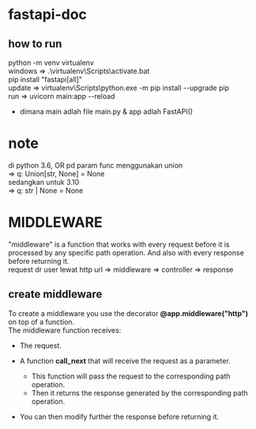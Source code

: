 # fastapi-doc

## how to run
python -m venv virtualenv<br>
windows => .\virtualenv\Scripts\activate.bat<br>
pip install "fastapi[all]" <br>
update => virtualenv\Scripts\python.exe -m pip install --upgrade pip<br>
run => uvicorn main:app --reload<br>
* dimana main adlah file main.py & app adlah FastAPI()<br>
# note
di python 3.6, OR pd param func menggunakan union<br>
=> q: Union[str, None] = None<br>
sedangkan untuk 3.10<br>
=>  q: str | None = None

# MIDDLEWARE
"middleware" is a function that works with every request before it is processed by any specific path operation. And also with every response before returning it.<br>
request dr user lewat http url => middleware => controller => response<br>
## create middleware
To create a middleware you use the decorator <b>@app.middleware("http")</b> on top of a function.<br>
The middleware function receives:
* The request.
* A function <b>call_next</b> that will receive the request as a parameter.
    * This function will pass the request to the corresponding path operation.
    * Then it returns the response generated by the corresponding path operation.<br>


* You can then modify further the response before returning it.